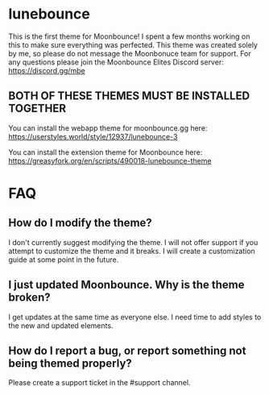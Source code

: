 # lunebounce
This is the first theme for Moonbounce! I spent a few months working on this to make sure everything was perfected. This theme was created solely by me, so please do not message the Moonbonuce team for support.
For any questions please join the Moonbounce Elites Discord server: https://discord.gg/mbe

## BOTH OF THESE THEMES MUST BE INSTALLED TOGETHER
You can install the webapp theme for moonbounce.gg here: https://userstyles.world/style/12937/lunebounce-3

You can install the extension theme for Moonbounce here: https://greasyfork.org/en/scripts/490018-lunebounce-theme

# FAQ
## How do I modify the theme?
I don't currently suggest modifying the theme. I will not offer support if you attempt to customize the theme and it breaks.
I will create a customization guide at some point in the future.

## I just updated Moonbounce. Why is the theme broken?
I get updates at the same time as everyone else. I need time to add styles to the new and updated elements.

## How do I report a bug, or report something not being themed properly?
Please create a support ticket in the #support channel.
